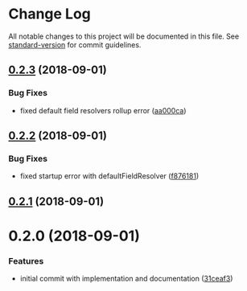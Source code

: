 # Change Log

All notable changes to this project will be documented in this file. See [standard-version](https://github.com/conventional-changelog/standard-version) for commit guidelines.

<a name="0.2.3"></a>
## [0.2.3](https://github.com/wasc-io/graphql-authDirective/compare/v0.2.2...v0.2.3) (2018-09-01)


### Bug Fixes

* fixed default field resolvers rollup error ([aa000ca](https://github.com/wasc-io/graphql-authDirective/commit/aa000ca))



<a name="0.2.2"></a>
## [0.2.2](https://github.com/wasc-io/graphql-authDirective/compare/v0.2.1...v0.2.2) (2018-09-01)


### Bug Fixes

* fixed startup error with defaultFieldResolver ([f876181](https://github.com/wasc-io/graphql-authDirective/commit/f876181))



<a name="0.2.1"></a>
## [0.2.1](https://github.com/wasc-io/graphql-authDirective/compare/v0.2.0...v0.2.1) (2018-09-01)



<a name="0.2.0"></a>
# 0.2.0 (2018-09-01)


### Features

* initial commit with implementation and documentation ([31ceaf3](https://github.com/wasc-io/graphql-authDirective/commit/31ceaf3))
